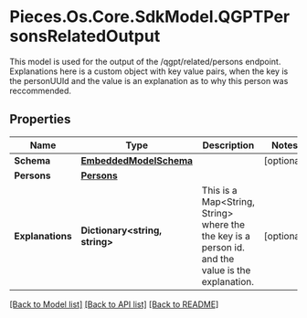 # Pieces.Os.Core.SdkModel.QGPTPersonsRelatedOutput
This model is used for the output of the /qgpt/related/persons endpoint.  Explanations here is a custom object with key value pairs, when the key is the personUUId and the value is an explanation as to why this person was reccommended.

## Properties

Name | Type | Description | Notes
------------ | ------------- | ------------- | -------------
**Schema** | [**EmbeddedModelSchema**](EmbeddedModelSchema.md) |  | [optional] 
**Persons** | [**Persons**](Persons.md) |  | 
**Explanations** | **Dictionary&lt;string, string&gt;** | This is a Map&lt;String, String&gt; where the the key is a person id. and the value is the explanation. | [optional] 

[[Back to Model list]](../README.md#documentation-for-models) [[Back to API list]](../README.md#documentation-for-api-endpoints) [[Back to README]](../README.md)

